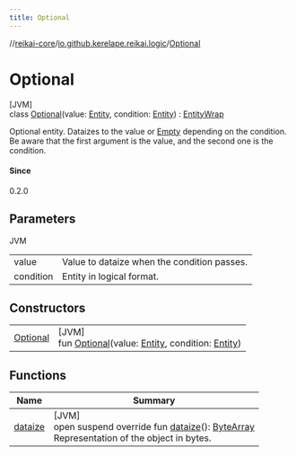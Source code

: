 ```yaml
---
title: Optional
---
```

//[reikai-core](../../../index.html)/[io.github.kerelape.reikai.logic](../index.html)/[Optional](index.html)



# Optional



[JVM]\
class [Optional](index.html)(value: [Entity](../../io.github.kerelape.reikai.core/-entity/index.html), condition: [Entity](../../io.github.kerelape.reikai.core/-entity/index.html)) : [EntityWrap](../../io.github.kerelape.reikai.core/-entity-wrap/index.html)

Optional entity. Dataizes to the value or [Empty](../../io.github.kerelape.reikai.core/-empty/index.html) depending on the condition. Be aware that the first argument is the value, and the second one is the condition.



#### Since



0.2.0



## Parameters


JVM

| | |
|---|---|
| value | Value to dataize when the condition passes. |
| condition | Entity in logical format. |



## Constructors


| | |
|---|---|
| [Optional](-optional.html) | [JVM]<br>fun [Optional](-optional.html)(value: [Entity](../../io.github.kerelape.reikai.core/-entity/index.html), condition: [Entity](../../io.github.kerelape.reikai.core/-entity/index.html)) |


## Functions


| Name | Summary |
|---|---|
| [dataize](../../io.github.kerelape.reikai.core/-entity/dataize.html) | [JVM]<br>open suspend override fun [dataize](../../io.github.kerelape.reikai.core/-entity/dataize.html)(): [ByteArray](https://kotlinlang.org/api/latest/jvm/stdlib/kotlin/-byte-array/index.html)<br>Representation of the object in bytes. |

